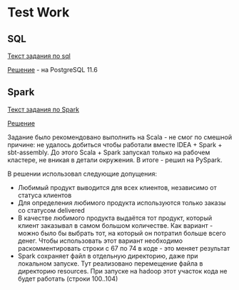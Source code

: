 # Test Work

## SQL
[Текст задания по sql](sql/task_of_sql.txt)

[Решение](sql/solutions.sql) - на PostgreSQL 11.6

## Spark
[Текст задания по Spark](task_of_spark.txt)

[Решение](beeline_test_work.py)

Задание было рекомендовано выполнить на Scala - не смог по смешной причине: 
не удалось добиться чтобы работали вместе IDEA + Spark + sbt-assembly. 
До этого Scala + Spark запускал только на рабочем кластере, не вникая в детали окружения.
В итоге - решил на PySpark.

В решении использовал следующие допущения:
* Любимый продукт выводится для всех клиентов, независимо от статуса клиентов
* Для определения любимого продукта используются только заказы со статусом delivered
* В качестве любимого продукта выдаётся тот продукт, который клиент заказывал в самом большом количестве.
  Как вариант - можно было бы выбрать тот, на который он потратил больше всего денег.
  Чтобы использовать этот вариант необходимо раскомментировать строки с 67 по 74 в коде - это меняет результат
* Spark сохраняет файл в отдельную директорию, даже при локальном запуске. 
  Тут реализовано перемещение файла в директорию resources. 
  При запуске на hadoop этот участок кода не будет работать (строки 100..104)
